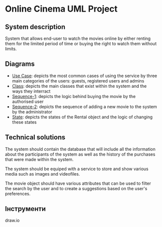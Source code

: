 # Online Cinema UML Project

## System description
System that allows end-user to watch the movies online by either renting them for the limited period of time or buying the right to watch them without limits.

## Diagrams
- [Use Case](https://github.com/karmazio/cpp-programming-course/blob/master/cinema-uml-project/diagrams/use-case.png): depicts the most common cases of using the service by three main categories of the users: guests, registered users and admins
- [Class](https://github.com/karmazio/cpp-programming-course/blob/master/cinema-uml-project/diagrams/class-diagram.drawio.png): depicts the main classes that exist within the system and the ways they interract
- [Sequence-1](https://github.com/karmazio/cpp-programming-course/blob/master/cinema-uml-project/diagrams/sequence-diagram-1.drawio.png): depicts the logic behind buying the movie by the authorised user
- [Sequence-2](https://github.com/karmazio/cpp-programming-course/blob/master/cinema-uml-project/diagrams/sequence-diagram-2.drawio.png): depicts the sequence of adding a new movie to the system by the administrator
- [State](https://github.com/karmazio/cpp-programming-course/blob/master/cinema-uml-project/diagrams/state-diagram.drawio.png): depicts the states of the Rental object and the logic of changing these states

## Technical solutions
The system should contain the database that will include all the information about the participants of the system as well as the history of the purchases that were made within the system. 

The system should be equiped with a service to store and show various media such as images and videofiles. 

The movie object should have various attributes that can be used to filter the search by the user and to create a suggestions based on the user's preferences.

## Інструменти
draw.io
